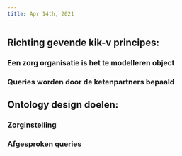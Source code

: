 ```yaml
---
title: Apr 14th, 2021
---
```


## Richting gevende kik-v principes:
### Een zorg organisatie is het te modelleren object
### Queries worden door de ketenpartners bepaald
## Ontology design doelen:
### Zorginstelling
### Afgesproken queries
###
